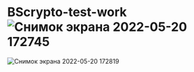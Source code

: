 # BScrypto-test-work![Снимок экрана 2022-05-20 172745](https://user-images.githubusercontent.com/102663657/169528171-2d80eada-1f4a-4d3f-8eb2-1004a8559877.png)
![Снимок экрана 2022-05-20 172819](https://user-images.githubusercontent.com/102663657/169528183-2cedd684-b026-498a-aae0-5b5994d16b38.png)
